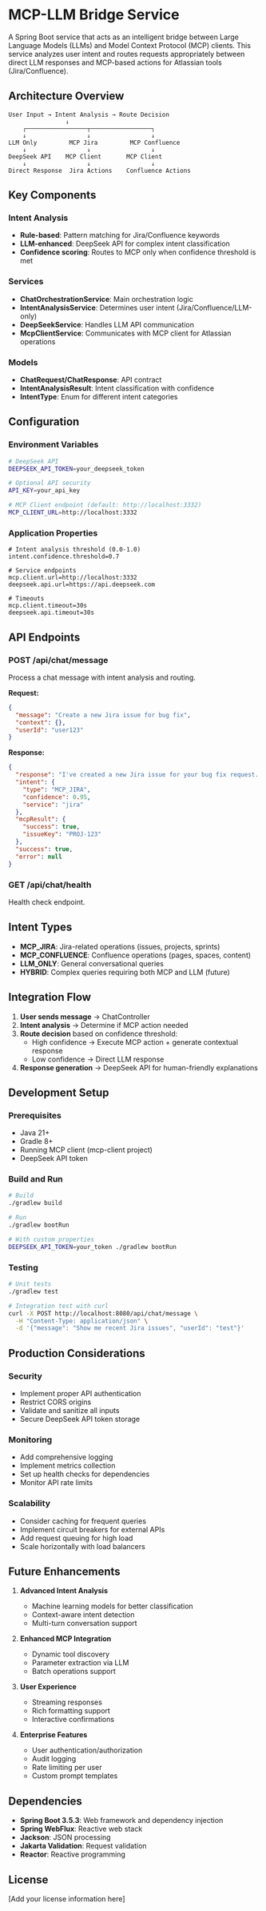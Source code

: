 # MCP-LLM Bridge Service

A Spring Boot service that acts as an intelligent bridge between Large Language Models (LLMs) and Model Context Protocol (MCP) clients. This service analyzes user intent and routes requests appropriately between direct LLM responses and MCP-based actions for Atlassian tools (Jira/Confluence).

## Architecture Overview

```
User Input → Intent Analysis → Route Decision
                ↓
    ┌─────────────────┬─────────────────┐
    ↓                 ↓                 ↓
LLM Only         MCP Jira         MCP Confluence
    ↓                 ↓                 ↓
DeepSeek API    MCP Client       MCP Client
    ↓                 ↓                 ↓
Direct Response  Jira Actions    Confluence Actions
```

## Key Components

### Intent Analysis
- **Rule-based**: Pattern matching for Jira/Confluence keywords
- **LLM-enhanced**: DeepSeek API for complex intent classification
- **Confidence scoring**: Routes to MCP only when confidence threshold is met

### Services
- **ChatOrchestrationService**: Main orchestration logic
- **IntentAnalysisService**: Determines user intent (Jira/Confluence/LLM-only)
- **DeepSeekService**: Handles LLM API communication
- **McpClientService**: Communicates with MCP client for Atlassian operations

### Models
- **ChatRequest/ChatResponse**: API contract
- **IntentAnalysisResult**: Intent classification with confidence
- **IntentType**: Enum for different intent categories

## Configuration

### Environment Variables
```bash
# DeepSeek API
DEEPSEEK_API_TOKEN=your_deepseek_token

# Optional API security
API_KEY=your_api_key

# MCP Client endpoint (default: http://localhost:3332)
MCP_CLIENT_URL=http://localhost:3332
```

### Application Properties
```properties
# Intent analysis threshold (0.0-1.0)
intent.confidence.threshold=0.7

# Service endpoints
mcp.client.url=http://localhost:3332
deepseek.api.url=https://api.deepseek.com

# Timeouts
mcp.client.timeout=30s
deepseek.api.timeout=30s
```

## API Endpoints

### POST /api/chat/message
Process a chat message with intent analysis and routing.

**Request:**
```json
{
  "message": "Create a new Jira issue for bug fix",
  "context": {},
  "userId": "user123"
}
```

**Response:**
```json
{
  "response": "I've created a new Jira issue for your bug fix request...",
  "intent": {
    "type": "MCP_JIRA",
    "confidence": 0.95,
    "service": "jira"
  },
  "mcpResult": {
    "success": true,
    "issueKey": "PROJ-123"
  },
  "success": true,
  "error": null
}
```

### GET /api/chat/health
Health check endpoint.

## Intent Types

- **MCP_JIRA**: Jira-related operations (issues, projects, sprints)
- **MCP_CONFLUENCE**: Confluence operations (pages, spaces, content)
- **LLM_ONLY**: General conversational queries
- **HYBRID**: Complex queries requiring both MCP and LLM (future)

## Integration Flow

1. **User sends message** → ChatController
2. **Intent analysis** → Determine if MCP action needed
3. **Route decision** based on confidence threshold:
   - High confidence → Execute MCP action + generate contextual response
   - Low confidence → Direct LLM response
4. **Response generation** → DeepSeek API for human-friendly explanations

## Development Setup

### Prerequisites
- Java 21+
- Gradle 8+
- Running MCP client (mcp-client project)
- DeepSeek API token

### Build and Run
```bash
# Build
./gradlew build

# Run
./gradlew bootRun

# With custom properties
DEEPSEEK_API_TOKEN=your_token ./gradlew bootRun
```

### Testing
```bash
# Unit tests
./gradlew test

# Integration test with curl
curl -X POST http://localhost:8080/api/chat/message \
  -H "Content-Type: application/json" \
  -d '{"message": "Show me recent Jira issues", "userId": "test"}'
```

## Production Considerations

### Security
- Implement proper API authentication
- Restrict CORS origins
- Validate and sanitize all inputs
- Secure DeepSeek API token storage

### Monitoring
- Add comprehensive logging
- Implement metrics collection
- Set up health checks for dependencies
- Monitor API rate limits

### Scalability
- Consider caching for frequent queries
- Implement circuit breakers for external APIs
- Add request queuing for high load
- Scale horizontally with load balancers

## Future Enhancements

1. **Advanced Intent Analysis**
   - Machine learning models for better classification
   - Context-aware intent detection
   - Multi-turn conversation support

2. **Enhanced MCP Integration**
   - Dynamic tool discovery
   - Parameter extraction via LLM
   - Batch operations support

3. **User Experience**
   - Streaming responses
   - Rich formatting support
   - Interactive confirmations

4. **Enterprise Features**
   - User authentication/authorization
   - Audit logging
   - Rate limiting per user
   - Custom prompt templates

## Dependencies

- **Spring Boot 3.5.3**: Web framework and dependency injection
- **Spring WebFlux**: Reactive web stack
- **Jackson**: JSON processing
- **Jakarta Validation**: Request validation
- **Reactor**: Reactive programming

## License

[Add your license information here]
